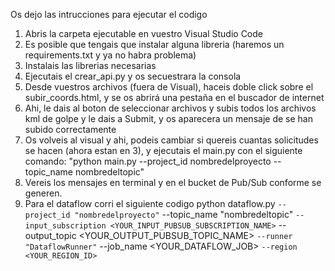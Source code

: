 Os dejo las intrucciones para ejecutar el codigo

1. Abris la carpeta ejecutable en vuestro Visual Studio Code
2. Es posible que tengais que instalar alguna libreria (haremos un requirements.txt y ya no habra problema)
3. Instalais las librerias necesarias
4. Ejecutais el crear_api.py y os secuestrara la consola
5. Desde vuestros archivos (fuera de Visual), haceis doble click sobre el subir_coords.html, y se os abrirá una pestaña en el buscador de internet
6. Ahi, le dais al boton de seleccionar archivos y subis todos los archivos kml de golpe y le dais a Submit, y os aparecera un mensaje de se han subido correctamente
7. Os volveis al visual y ahi, podeis cambiar si quereis cuantas solicitudes se hacen (ahora estan en 3), y ejecutais el main.py con el siguiente comando: "python main.py --project_id nombredelproyecto --topic_name nombredeltopic"
8. Vereis los mensajes en terminal y en el bucket de Pub/Sub conforme se generen.
9. Para el dataflow corri el siguiente codigo 
python dataflow.py `
    --project_id "nombredelproyecto" `
	--topic_name "nombredeltopic" `
    --input_subscription <YOUR_INPUT_PUBSUB_SUBSCRIPTION_NAME> `
    --output_topic <YOUR_OUTPUT_PUBSUB_TOPIC_NAME> `
    --runner "DataflowRunner" `
    --job_name <YOUR_DATAFLOW_JOB> `
    --region <YOUR_REGION_ID> `


